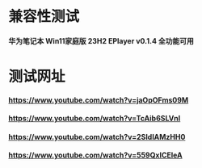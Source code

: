 # 兼容性测试
#### 华为笔记本 Win11家庭版 23H2 EPlayer v0.1.4 全功能可用

# 测试网址
#### https://www.youtube.com/watch?v=jaOpOFms09M
#### https://www.youtube.com/watch?v=TcAib6SLVnI
#### https://www.youtube.com/watch?v=2SIdIAMzHH0
#### https://www.youtube.com/watch?v=559QxICEleA
